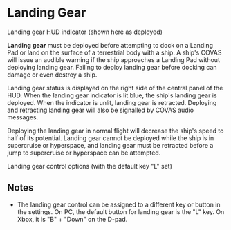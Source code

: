 # Landing Gear
Landing gear HUD indicator (shown here as deployed)
 		 	 

**Landing gear** must be deployed before attempting to dock on a Landing Pad or land on the surface of a terrestrial body with a ship. A ship's COVAS will issue an audible warning if the ship approaches a Landing Pad without deploying landing gear. Failing to deploy landing gear before docking can damage or even destroy a ship.

Landing gear status is displayed on the right side of the central panel of the HUD. When the landing gear indicator is lit blue, the ship's landing gear is deployed. When the indicator is unlit, landing gear is retracted. Deploying and retracting landing gear will also be signalled by COVAS audio messages.

Deploying the landing gear in normal flight will decrease the ship's speed to half of its potential. Landing gear cannot be deployed while the ship is in supercruise or hyperspace, and landing gear must be retracted before a jump to supercruise or hyperspace can be attempted.

 	 	 	 		 			 		 		 		 			
Landing gear control options (with the default key "L" set)
 		 	 

## Notes

- The landing gear control can be assigned to a different key or button in the settings. On PC, the default button for landing gear is the "L" key. On Xbox, it is "B" + "Down" on the D-pad.